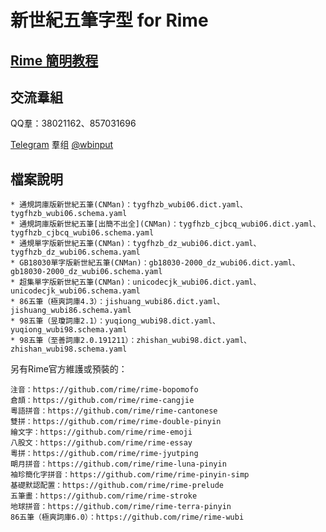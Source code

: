 # 新世紀五筆字型 for Rime

## [Rime 簡明教程](https://06wb.github.io/Tutorials/rime.html)

## 交流羣組

QQ羣：38021162、857031696

[Telegram](https://telegram.org/) 羣组 [@wbinput](https://t.me/wbinput)

## 檔案說明

```
* 通規詞庫版新世紀五筆(CNMan)：tygfhzb_wubi06.dict.yaml、tygfhzb_wubi06.schema.yaml
* 通規詞庫版新世紀五筆[出簡不出全](CNMan)：tygfhzb_cjbcq_wubi06.dict.yaml、tygfhzb_cjbcq_wubi06.schema.yaml
* 通規單字版新世紀五筆(CNMan)：tygfhzb_dz_wubi06.dict.yaml、tygfhzb_dz_wubi06.schema.yaml
* GB18030單字版新世紀五筆(CNMan)：gb18030-2000_dz_wubi06.dict.yaml、gb18030-2000_dz_wubi06.schema.yaml
* 超集單字版新世紀五筆(CNMan)：unicodecjk_wubi06.dict.yaml、unicodecjk_wubi06.schema.yaml
* 86五筆（極爽詞庫4.3）：jishuang_wubi86.dict.yaml、jishuang_wubi86.schema.yaml
* 98五筆（昱瓊詞庫2.1）：yuqiong_wubi98.dict.yaml、yuqiong_wubi98.schema.yaml
* 98五筆（至善詞庫2.0.191211）：zhishan_wubi98.dict.yaml、zhishan_wubi98.schema.yaml
```

另有Rime官方維護或預裝的：

```
注音：https://github.com/rime/rime-bopomofo
倉頡：https://github.com/rime/rime-cangjie
粵語拼音：https://github.com/rime/rime-cantonese
雙拼：https://github.com/rime/rime-double-pinyin
繪文字：https://github.com/rime/rime-emoji
八股文：https://github.com/rime/rime-essay
粵拼：https://github.com/rime/rime-jyutping
朙月拼音：https://github.com/rime/rime-luna-pinyin
袖珍簡化字拼音：https://github.com/rime/rime-pinyin-simp
基礎默認配置：https://github.com/rime/rime-prelude
五筆畫：https://github.com/rime/rime-stroke
地球拼音：https://github.com/rime/rime-terra-pinyin
86五筆（極爽詞庫6.0）：https://github.com/rime/rime-wubi
```
